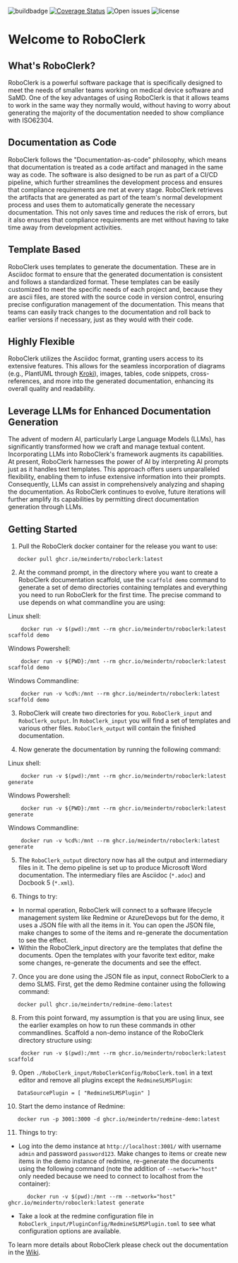 ![buildbadge](https://img.shields.io/github/actions/workflow/status/MeindertN/RoboClerk/build.yml?branch=main) [![Coverage Status](https://coveralls.io/repos/github/MeindertN/RoboClerk/badge.svg?branch=main&kill_cache=1)](https://coveralls.io/github/MeindertN/RoboClerk?branch=main&kill_cache=1) ![Open issues](https://img.shields.io/github/issues-raw/MeindertN/RoboClerk) ![license](https://img.shields.io/github/license/MeindertN/RoboClerk)
# Welcome to RoboClerk

## What's RoboClerk?

RoboClerk is a powerful software package that is specifically designed to meet the needs of smaller teams working on medical device software and SaMD. One of the key advantages of using RoboClerk is that it allows teams to work in the same way they normally would, without having to worry about generating the majority of the documentation needed to show compliance with ISO62304. 

## Documentation as Code

RoboClerk follows the "Documentation-as-code" philosophy, which means that documentation is treated as a code artifact and managed in the same way as code. The software is also designed to be run as part of a CI/CD pipeline, which further streamlines the development process and ensures that compliance requirements are met at every stage. RoboClerk retrieves the artifacts that are generated as part of the team's normal development process and uses them to automatically generate the necessary documentation. This not only saves time and reduces the risk of errors, but it also ensures that compliance requirements are met without having to take time away from development activities. 

## Template Based

RoboClerk uses templates to generate the documentation. These are in Asciidoc format to ensure that the generated documentation is consistent and follows a standardized format. These templates can be easily customized to meet the specific needs of each project and, because they are ascii files, are stored with the source code in version control, ensuring precise configuration management of the documentation. This means that teams can easily track changes to the documentation and roll back to earlier versions if necessary, just as they would with their code. 

## Highly Flexible

RoboClerk utilizes the Asciidoc format, granting users access to its extensive features. This allows for the seamless incorporation of diagrams (e.g., PlantUML through [Kroki](https://kroki.io/)), images, tables, code snippets, cross-references, and more into the generated documentation, enhancing its overall quality and readability.

## Leverage LLMs for Enhanced Documentation Generation

The advent of modern AI, particularly Large Language Models (LLMs), has significantly transformed how we craft and manage textual content. Incorporating LLMs into RoboClerk's framework augments its capabilities. At present, RoboClerk harnesses the power of AI by interpreting AI prompts just as it handles text templates. This approach offers users unparalleled flexibility, enabling them to infuse extensive information into their prompts. Consequently, LLMs can assist in comprehensively analyzing and shaping the documentation. As RoboClerk continues to evolve, future iterations will further amplify its capabilities by permitting direct documentation generation through LLMs.

## Getting Started

1. Pull the RoboClerk docker container for the release you want to use:

```
   docker pull ghcr.io/meindertn/roboclerk:latest
```

2. At the command prompt, in the directory where you want to create a RoboClerk documentation scaffold, use the `scaffold demo` command to generate a set of demo directories containing templates and everything you need to run RoboClerk for the first time. The precise command to use depends on what commandline you are using:

Linux shell:
```
    docker run -v $(pwd):/mnt --rm ghcr.io/meindertn/roboclerk:latest scaffold demo
```
Windows Powershell:
```
    docker run -v ${PWD}:/mnt --rm ghcr.io/meindertn/roboclerk:latest scaffold demo
```
Windows Commandline:
```
    docker run -v %cd%:/mnt --rm ghcr.io/meindertn/roboclerk:latest scaffold demo
```

3. RoboClerk will create two directories for you. `RoboClerk_input` and `RoboClerk_output`. In `RoboClerk_input` you will find a set of templates and various other files. `RoboClerk_output` will contain the finished documentation. 

4. Now generate the documentation by running the following command:

Linux shell:
```
    docker run -v $(pwd):/mnt --rm ghcr.io/meindertn/roboclerk:latest generate
```
Windows Powershell:
```
    docker run -v ${PWD}:/mnt --rm ghcr.io/meindertn/roboclerk:latest generate
```
Windows Commandline:
```
    docker run -v %cd%:/mnt --rm ghcr.io/meindertn/roboclerk:latest generate
```

5. The `RoboClerk_output` directory now has all the output and intermediary files in it. The demo pipeline is set up to produce Microsoft Word documentation. The intermediary files are Asciidoc (`*.adoc`) and Docbook 5 (`*.xml`).

6. Things to try:

* In normal operation, RoboClerk will connect to a software lifecycle management system like Redmine or AzureDevops but for the demo, it uses a JSON file with all the items in it. You can open the JSON file, make changes to some of the items and re-generate the documentation to see the effect.
* Within the RoboClerk_input directory are the templates that define the documents. Open the templates with your favorite text editor, make some changes, re-generate the documents and see the effect. 

7. Once you are done using the JSON file as input, connect RoboClerk to a demo SLMS. First, get the demo Redmine container using the following command:

```
   docker pull ghcr.io/meindertn/redmine-demo:latest
```

8. From this point forward, my assumption is that you are using linux, see the earlier examples on how to run these commands in other commandlines. Scaffold a non-demo instance of the RoboClerk directory structure using:

```
    docker run -v $(pwd):/mnt --rm ghcr.io/meindertn/roboclerk:latest scaffold
```

9. Open `./RoboClerk_input/RoboClerkConfig/RoboClerk.toml` in a text editor and remove all plugins except the `RedmineSLMSPlugin`:

```
   DataSourcePlugin = [ "RedmineSLMSPlugin" ]
```

10. Start the demo instance of Redmine:

```
   docker run -p 3001:3000 -d ghcr.io/meindertn/redmine-demo:latest
```

11. Things to try:

* Log into the demo instance at `http://localhost:3001/` with username `admin` and password `password123`. Make changes to items or create new items in the demo instance of redmine, re-generate the documents using the following command (note the addition of `--network="host"` only needed because we need to connect to localhost from the container):
```
      docker run -v $(pwd):/mnt --rm --network="host" ghcr.io/meindertn/roboclerk:latest generate 
```
* Take a look at the redmine configuration file in `RoboClerk_input/PluginConfig/RedmineSLMSPlugin.toml` to see what configuration options are available.

To learn more details about RoboClerk please check out the documentation in the [Wiki](https://github.com/MeindertN/RoboClerk/wiki). 
